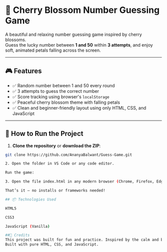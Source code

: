 # 🌸 Cherry Blossom Number Guessing Game

A beautiful and relaxing number guessing game inspired by cherry blossoms.  
Guess the lucky number between **1 and 50** within **3 attempts**, and enjoy soft, animated petals falling across the screen.

---

## 🎮 Features

- ✅ Random number between 1 and 50 every round
- ✅ 3 attempts to guess the correct number
- ✅ Score tracking using browser's `localStorage`
- ✅ Peaceful cherry blossom theme with falling petals
- ✅ Clean and beginner-friendly layout using only HTML, CSS, and JavaScript

---

## 🚀 How to Run the Project

1. **Clone the repository** or **download the ZIP**:

```bash
git clone https://github.com/AnanyaBalwant/Guess-Game.git

2. Open the folder in VS Code or any code editor.

Run the game:

3. Open the file index.html in any modern browser (Chrome, Firefox, Edge).

That’s it — no installs or frameworks needed!

## 📦 Technologies Used

HTML5

CSS3

JavaScript (Vanilla)

##🧡 Credits
This project was built for fun and practice. Inspired by the calm and beauty of cherry blossom trees.
Built with pure HTML, CSS, and JavaScript.


